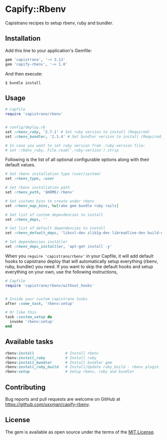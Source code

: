 # Capify::Rbenv

Capistrano recipes to setup rbenv, ruby and bundler.

## Installation

Add this line to your application's Gemfile:

```ruby
gem 'capistrano', '~> 3.13'
gem 'capify-rbenv', '~> 1.0'
```

And then execute:

```shell
$ bundle install
```

## Usage

```ruby
# Capfile
require 'capistrano/rbenv'


# config/deploy.rb
set :rbenv_ruby, '2.7.1' # Set ruby version to install (Required)
set :rbenv_bundler, '2.1.4' # Set bundler version to install (Required)

# In case you want to set ruby version from .ruby-version file:
# set :rbenv_ruby, File.read('.ruby-version').strip
```

Following is the list of all optional configurable options along with their default values.

```ruby
# Set rbenv installation type (user/system)
set :rbenv_type, :user

# Set rbenv installation path
set :rbenv_path, '$HOME/.rbenv'

# Set customs bins to create under rbenv
set :rbenv_map_bins, %w[rake gem bundle ruby rails]

# Set list of custom dependencies to install
set :rbenv_deps, ''

# Set list of default dependencies to install
set :rbenv_default_deps, 'libssl-dev zlib1g-dev libreadline-dev build-essential'

# Set dependencies installer
set :rbenv_deps_installler, 'apt-get install -y'
```

When you `require 'capistrano/rbenv'` in your Capfile, it will add default hooks to capistrano deploy that will automatically setup everything (rbenv, ruby, bundler) you need. If you want to skip the default hooks and setup everything on your own, use the following instructions,

```ruby
# Capfile
require 'capistrano/rbenv/without_hooks'


# Inside your custom capistrano tasks
after :some_task, 'rbenv:setup'

# Or like this
task :custom_setup do
  invoke 'rbenv:setup'
end
```

## Available tasks

```ruby
rbenv:install              # Install rbenv
rbenv:install_ruby         # Install ruby
rbenv:install_bundler      # Install bundler gem
rbenv:install_ruby_build   # Install/Update ruby_build - rbenv plugin
rbenv:setup                # Setup rbenv, ruby and bundler
```

## Contributing

Bug reports and pull requests are welcome on GitHub at https://github.com/uxxman/capify-rbenv.


## License

The gem is available as open source under the terms of the [MIT License](https://opensource.org/licenses/MIT).
